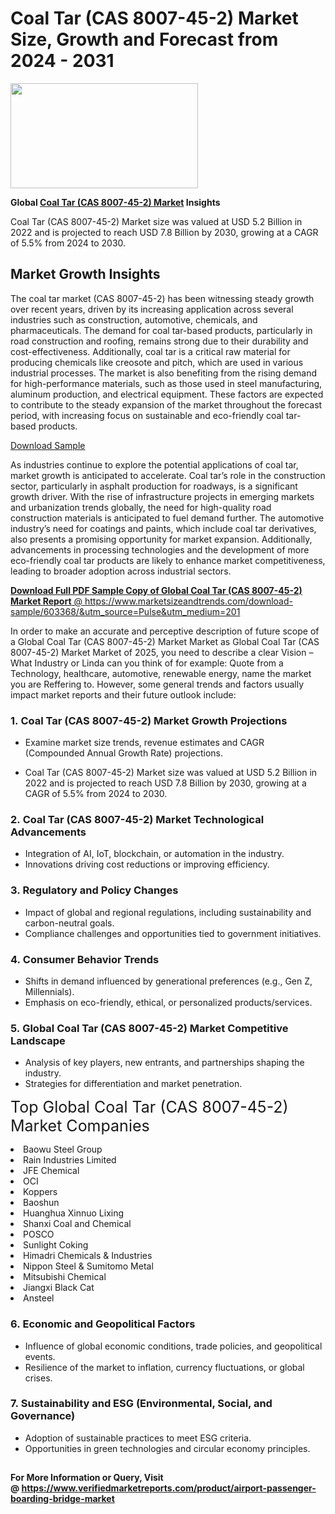 <H1>Coal Tar (CAS 8007-45-2) Market Size, Growth and Forecast from 2024 - 2031</H1><img class="aligncenter size-medium wp-image-584254" src="https://thirdeyenews.in/wp-content/uploads/2024/09/Global-Market-Research-300x168.jpeg" alt="" width="300" height="168" /><p><strong>Global&nbsp;<a href="https://www.marketsizeandtrends.com/download-sample/603368/&amp;utm_source=Pulse&amp;utm_medium=201">Coal Tar (CAS 8007-45-2) Market</a> Insights</strong></p><p>Coal Tar (CAS 8007-45-2) Market size was valued at USD 5.2 Billion in 2022 and is projected to reach USD 7.8 Billion by 2030, growing at a CAGR of 5.5% from 2024 to 2030.</p><p><h2>Market Growth Insights</h2> <p>The coal tar market (CAS 8007-45-2) has been witnessing steady growth over recent years, driven by its increasing application across several industries such as construction, automotive, chemicals, and pharmaceuticals. The demand for coal tar-based products, particularly in road construction and roofing, remains strong due to their durability and cost-effectiveness. Additionally, coal tar is a critical raw material for producing chemicals like creosote and pitch, which are used in various industrial processes. The market is also benefiting from the rising demand for high-performance materials, such as those used in steel manufacturing, aluminum production, and electrical equipment. These factors are expected to contribute to the steady expansion of the market throughout the forecast period, with increasing focus on sustainable and eco-friendly coal tar-based products.</p> <p><a href="#">Download Sample</a></p> <p>As industries continue to explore the potential applications of coal tar, market growth is anticipated to accelerate. Coal tar’s role in the construction sector, particularly in asphalt production for roadways, is a significant growth driver. With the rise of infrastructure projects in emerging markets and urbanization trends globally, the need for high-quality road construction materials is anticipated to fuel demand further. The automotive industry’s need for coatings and paints, which include coal tar derivatives, also presents a promising opportunity for market expansion. Additionally, advancements in processing technologies and the development of more eco-friendly coal tar products are likely to enhance market competitiveness, leading to broader adoption across industrial sectors. <p><a href="#"></p><p><span class=""><strong>Download Full PDF Sample Copy of Global Coal Tar (CAS 8007-45-2) Market Report</strong> @ <a href="https://www.marketsizeandtrends.com/download-sample/603368/&amp;utm_source=Pulse&amp;utm_medium=201" target="_blank">https://www.marketsizeandtrends.com/download-sample/603368/&amp;utm_source=Pulse&amp;utm_medium=201</a></span></p><p>In order to make an accurate and perceptive description of future scope of a Global&nbsp;Coal Tar (CAS 8007-45-2) Market Market as Global&nbsp;Coal Tar (CAS 8007-45-2) Market Market of 2025, you need to describe a clear Vision &ndash; What Industry or Linda can you think of for example: Quote from a Technology, healthcare, automotive, renewable energy, name the market you are Reffering to. However, some general trends and factors usually impact market reports and their future outlook include:</p><h3>1.&nbsp;<strong>Coal Tar (CAS 8007-45-2) Market Growth Projections</strong></h3><ul><li>Examine market size trends, revenue estimates and CAGR (Compounded Annual Growth Rate) projections.</li><li><p>Coal Tar (CAS 8007-45-2) Market size was valued at USD 5.2 Billion in 2022 and is projected to reach USD 7.8 Billion by 2030, growing at a CAGR of 5.5% from 2024 to 2030.</p></li></ul><h3>2.&nbsp;<strong>Coal Tar (CAS 8007-45-2) Market Technological Advancements</strong></h3><ul><li>Integration of AI, IoT, blockchain, or automation in the industry.</li><li>Innovations driving cost reductions or improving efficiency.</li></ul><h3>3.&nbsp;<strong>Regulatory and Policy Changes</strong></h3><ul><li>Impact of global and regional regulations, including sustainability and carbon-neutral goals.</li><li>Compliance challenges and opportunities tied to government initiatives.</li></ul><h3>4.&nbsp;<strong>Consumer Behavior Trends</strong></h3><ul><li>Shifts in demand influenced by generational preferences (e.g., Gen Z, Millennials).</li><li>Emphasis on eco-friendly, ethical, or personalized products/services.</li></ul><h3>5.&nbsp;<strong>Global Coal Tar (CAS 8007-45-2) Market Competitive Landscape</strong></h3><ul><li>Analysis of key players, new entrants, and partnerships shaping the industry.</li><li>Strategies for differentiation and market penetration.</li></ul><p data-pm-slice="1 1 []"><span style="color: inherit; font-family: inherit; font-size: 25px;">Top Global Coal Tar (CAS 8007-45-2) Market Companies</span></p><div class="" data-test-id=""><p><li>Baowu Steel Group</li><li> Rain Industries Limited</li><li> JFE Chemical</li><li> OCI</li><li> Koppers</li><li> Baoshun</li><li> Huanghua Xinnuo Lixing</li><li> Shanxi Coal and Chemical</li><li> POSCO</li><li> Sunlight Coking</li><li> Himadri Chemicals & Industries</li><li> Nippon Steel & Sumitomo Metal</li><li> Mitsubishi Chemical</li><li> Jiangxi Black Cat</li><li> Ansteel</li></p></div><h3>6.&nbsp;<strong>Economic and Geopolitical Factors</strong></h3><ul><li>Influence of global economic conditions, trade policies, and geopolitical events.</li><li>Resilience of the market to inflation, currency fluctuations, or global crises.</li></ul><h3>7.&nbsp;<strong>Sustainability and ESG (Environmental, Social, and Governance)</strong></h3><ul><li>Adoption of sustainable practices to meet ESG criteria.</li><li>Opportunities in green technologies and circular economy principles.</li></ul><h2><strong style="font-size: 14px;">For More Information or Query, Visit @&nbsp;</strong><a style="background-color: #ffffff; font-size: 14px;" href="https://www.marketsizeandtrends.com/report/coal-tar-cas-8007-45-2-market/" target="_blank">https://www.verifiedmarketreports.com/product/airport-passenger-boarding-bridge-market</a></h2>
